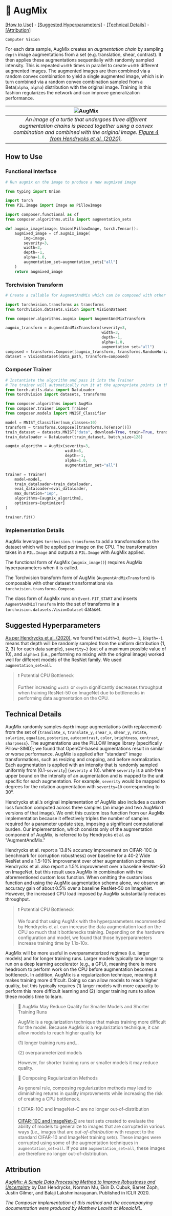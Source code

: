 # 🎨 AugMix

[\[How to Use\]](#how-to-use) - [\[Suggested Hyperparameters\]](#suggested-hyperparameters) - [\[Technical Details\]](#technical-details) - [\[Attribution\]](#attribution)

`Computer Vision`

For each data sample, AugMix creates an _augmentation chain_ by sampling `depth` image augmentations from a set (e.g. translation, shear, contrast).
It then applies these augmentations sequentially with randomly sampled intensity.
This is repeated `width` times in parallel to create `width` different augmented images.
The augmented images are then combined via a random convex combination to yield a single augmented image, which is in turn combined via a random convex combination sampled from a Beta(`alpha`, `alpha`) distribution with the original image.
Training in this fashion regularizes the network and can improve generalization performance.

| ![AugMix](https://storage.googleapis.com/docs.mosaicml.com/images/methods/aug_mix.png) |
|:--:
|*An image of a turtle that undergoes three different augmentation chains is pieced together using a convex combination and combined with the original image. [Figure 4 from Hendrycks et al. (2020)](https://arxiv.org/abs/1912.02781).*|

## How to Use

### Functional Interface

```python
# Run augmix on the image to produce a new augmixed image

from typing import Union

import torch
from PIL.Image import Image as PillowImage

import composer.functional as cf
from composer.algorithms.utils import augmentation_sets

def augmix_image(image: Union[PillowImage, torch.Tensor]):
    augmixed_image = cf.augmix_image(
        img=image,
        severity=3,
        width=3,
        depth=-1,
        alpha=1.0,
        augmentation_set=augmentation_sets["all"]
    )
    return augmixed_image
```

### Torchvision Transform

<!--pytest-codeblocks:skip-->
```python
# Create a callable for AugmentAndMix which can be composed with other image augmentations

import torchvision.transforms as transforms
from torchvision.datasets.vision import VisionDataset

from composer.algorithms.augmix import AugmentAndMixTransform 

augmix_transform = AugmentAndMixTransform(severity=3,
                                          width=3,
                                          depth=-1,
                                          alpha=1.0,
                                          augmentation_set="all")
composed = transforms.Compose([augmix_transform, transforms.RandomHorizontalFlip()])
dataset = VisionDataset(data_path, transform=composed)
```

### Composer Trainer

<!--pytest-codeblocks:custom-mark(pytest.mark.gpu)-->
```python
# Instantiate the algorithm and pass it into the Trainer
# The trainer will automatically run it at the appropriate points in the training loop
from torch.utils.data import DataLoader
from torchvision import datasets, transforms

from composer.algorithms import AugMix
from composer.trainer import Trainer
from composer.models import MNIST_Classifier

model = MNIST_Classifier(num_classes=10)
transform = transforms.Compose([transforms.ToTensor()])
train_dataset = datasets.MNIST("data", download=True, train=True, transform=transform)
train_dataloader = DataLoader(train_dataset, batch_size=128)

augmix_algorithm = AugMix(severity=3,
                          width=3,
                          depth=-1,
                          alpha=1.0,
                          augmentation_set="all")

trainer = Trainer(
    model=model,
    train_dataloader=train_dataloader,
    eval_dataloader=eval_dataloader,
    max_duration="1ep",
    algorithms=[augmix_algorithm],
    optimizers=[optimizer]
)

trainer.fit()
```

### Implementation Details

AugMix leverages `torchvision.transforms` to add a transformation to the dataset which will be applied per image on the CPU. The transformation takes in a `PIL.Image` and outputs a `PIL.Image` with AugMix applied.

The functional form of AugMix (`augmix_image()`) requires AugMix hyperparameters when it is called.

The Torchvision transform form of AugMix (`AugmentAndMixTransform`) is composable with other dataset transformations via `torchvision.transforms.Compose`.

The class form of AugMix runs on `Event.FIT_START` and inserts `AugmentAndMixTransform` into the set of transforms in a `torchvision.datasets.VisionDataset` dataset.

## Suggested Hyperparameters

[As per Hendrycks et al. (2020)](https://arxiv.org/abs/1912.02781), we found that `width=3`, `depth=-1`, (`depth=-1` means that depth will be randomly sampled from the uniform distribution {1, 2, 3} for each data sample), `severity=3` (out of a maximum possible value of 10), and `alpha=1` (i.e., performing no mixing with the original image) worked well for different models of the ResNet family. We used `augmentation_set=all`.

> ❗ Potential CPU Bottleneck
> 
> Further increasing `width` or `depth` significantly decreases throughput when training ResNet-50 on ImageNet due to bottlenecks in performing data augmentation on the CPU.

## Technical Details

AugMix randomly samples `depth` image augmentations (with replacement) from the set of {`translate_x`, `translate_y`, `shear_x`, `shear_y`, `rotate`, `solarize`, `equalize`, `posterize`, `autocontrast`, `color`, `brightness`, `contrast`, `sharpness`}.
The augmentations use the PILLOW Image library (specifically Pillow-SIMD); we found that OpenCV-based augmentations result in similar or worse performance.
AugMix is applied after "standard" image transformations, such as resizing and cropping, and before normalization.
Each augmentation is applied with an intensity that is randomly sampled uniformly from \[0.1-`severity`\] (`severity` ≤ 10). where `severity` is a unit-free upper bound on the intensity of an augmentation and is mapped to the unit specific for each augmentation. For example, `severity` would be mapped to degrees for the rotation augmentation with `severity=10` corresponding to 30°.

Hendrycks et al.’s original implementation of AugMix also includes a custom loss function computed across three samples (an image and two AugMix’d versions of that image).
We omit this custom loss function from our AugMix implementation because it effectively triples the number of samples required for a parameter update step, imposing a significant computational burden.
Our implementation, which consists only of the augmentation component of AugMix, is referred to by Hendrycks et al. as "AugmentAndMix."

Hendrycks et al. report a 13.8% accuracy improvement on CIFAR-10C (a benchmark for corruption robustness) over baseline for a 40-2 Wide ResNet and a 1.5-10% improvement over other augmentation schemes.
Hendrycks et al. also report a 1.5% improvement over a baseline ResNet-50 on ImageNet, but this result uses AugMix in combination with the aforementioned custom loss function.
When omitting the custom loss function and using the AugMix augmentation scheme alone, we observe an accuracy gain of about 0.5% over a baseline ResNet-50 on ImageNet.
However, the increased CPU load imposed by AugMix substantially reduces throughput.

> ❗ Potential CPU Bottleneck
> 
> We found that using AugMix with the hyperparameters recommended by Hendrycks et al. can increase the data augmentation load on the CPU so much that it bottlenecks training.
> Depending on the hardware configuration and model, we found that those hyperparameters increase training time by 1.1x-10x.

AugMix will be more useful in overparameterized regimes (i.e. larger models) and for longer training runs.
Larger models typically take longer to run on a deep learning accelerator (e.g., a GPU), meaning there is more headroom to perform work on the CPU before augmentation becomes a bottleneck.
In addition, AugMix is a regularization technique, meaning it makes training more difficult.
Doing so can allow models to reach higher quality, but this typically requires (1) larger models with more capacity to perform this more difficult learning and (2) longer training runs to allow these models time to learn.

> 🚧 AugMix May Reduce Quality for Smaller Models and Shorter Training Runs
> 
> AugMix is a regularization technique that makes training more difficult for the model.
> Because AugMix is a regularization technique, it can allow models to reach higher quality for
>
> (1) longer training runs and...
>
> (2) overparameterized models
>
> However, for shorter training runs or smaller models it may reduce quality.

> 🚧 Composing Regularization Methods
>
> As general rule, composing regularization methods may lead to diminishing returns in quality improvements while increasing the risk of creating a CPU bottleneck.

> ❗ CIFAR-10C and ImageNet-C are no longer out-of-distribution
> 
> [CIFAR-10C and ImageNet-C](https://github.com/hendrycks/robustness) are test sets created to evaluate the ability of models to generalize to images that are corrupted in various ways (i.e., images that are _out-of-distribution_ with respect to the standard CIFAR-10 and ImageNet training sets).
> These images were corrupted using some of the augmentation techniques in `augmentation_set=all`.
> If you use `augmentation_set=all`, these images are therefore no longer out-of-distribution.

## Attribution

[*AugMix: A Simple Data Processing Method to Improve Robustness and Uncertainty*](https://arxiv.org/abs/1912.02781) by Dan Hendrycks, Norman Mu, Ekin D. Cubuk, Barret Zoph, Justin Gilmer, and Balaji Lakshminarayanan. Published in ICLR 2020.

*The Composer implementation of this method and the accompanying documentation were produced by Matthew Leavitt at MosaicML.*
